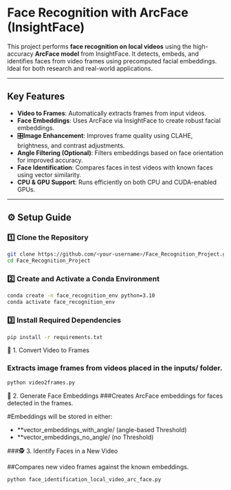 # Face Recognition with ArcFace (InsightFace)

This project performs **face recognition on local videos** using the high-accuracy **ArcFace model** from InsightFace. It detects, embeds, and identifies faces from video frames using precomputed facial embeddings. Ideal for both research and real-world applications.

---

## Key Features

- **Video to Frames**: Automatically extracts frames from input videos.
- **Face Embeddings**: Uses ArcFace via InsightFace to create robust facial embeddings.
- 🎛**Image Enhancement**: Improves frame quality using CLAHE, brightness, and contrast adjustments.
- **Angle Filtering (Optional)**: Filters embeddings based on face orientation for improved accuracy.
- **Face Identification**: Compares faces in test videos with known faces using vector similarity.
- **CPU & GPU Support**: Runs efficiently on both CPU and CUDA-enabled GPUs.

---

## ⚙️ Setup Guide

### 1️⃣ Clone the Repository

```bash
git clone https://github.com/<your-username>/Face_Recognition_Project.git
cd Face_Recognition_Project
```

### 2️⃣ Create and Activate a Conda Environment

```bash
conda create -n face_recognition_env python=3.10
conda activate face_recognition_env
```

### 3️⃣ Install Required Dependencies

```bash
pip install -r requirements.txt
```

🔁 1. Convert Video to Frames

### Extracts image frames from videos placed in the inputs/ folder.
```bash
python video2frames.py
```

🧬 2. Generate Face Embeddings
###Creates ArcFace embeddings for faces detected in the frames.

#Embeddings will be stored in either:

- **vector_embeddings_with_angle/ (angle-based Threshold)
- **vector_embeddings_no_angle/ (no Threshold)

###🕵 3. Identify Faces in a New Video

##Compares new video frames against the known embeddings.
```bash
python face_identification_local_video_arc_face.py
```


